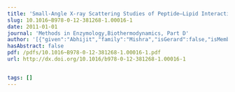 ```yaml
---
title: 'Small-Angle X-ray Scattering Studies of Peptide–Lipid Interactions Using the Mouse Paneth Cell α-Defensin Cryptdin-4'
slug: 10.1016~B978-0-12-381268-1.00016-1
date: 2011-01-01
journal: 'Methods in Enzymology,Biothermodynamics, Part D'
author: '[{"given":"Abhijit","family":"Mishra","isGerard":false,"isMember":true,"isFirst":false,"isCorresponding":false},{"given":"Kenneth P.","family":"Tai","isGerard":false,"isMember":false,"isFirst":false,"isCorresponding":false},{"given":"Nathan W.","family":"Schmidt","isGerard":false,"isMember":true,"isFirst":false,"isCorresponding":false},{"given":"André J.","family":"Ouellette","isGerard":false,"isMember":false,"isFirst":false,"isCorresponding":false},{"given":"Gerard C.L.","family":"Wong","isGerard":true,"isMember":true,"isFirst":false,"isCorresponding":false}]'
hasAbstract: false
pdf: /pdfs/10.1016~B978-0-12-381268-1.00016-1.pdf
url: http://dx.doi.org/10.1016/b978-0-12-381268-1.00016-1


tags: []
---
```

<!--truncate-->